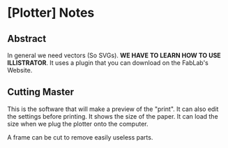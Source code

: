 # [Plotter] Notes
## Abstract
In general we need vectors (So SVGs). **WE HAVE TO LEARN HOW TO USE ILLISTRATOR**. It uses a plugin that you can download on the FabLab's Website.

## Cutting Master
This is the software that will make a preview of the "print". It can also edit the settings before printing. It shows the size of the paper. It can load the size when we plug the plotter onto the computer.

A frame can be cut to remove easily useless parts.
